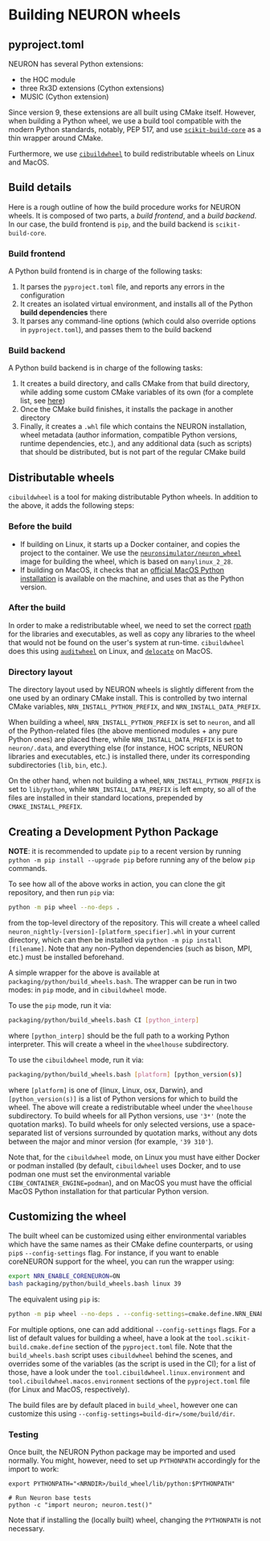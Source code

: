 # Building NEURON wheels

## pyproject.toml

NEURON has several Python extensions:

* the HOC module
* three Rx3D extensions (Cython extensions)
* MUSIC (Cython extension)

Since version 9, these extensions are all built using CMake itself. However, when building a Python wheel, we use a build tool compatible with the modern Python standards, notably, PEP 517, and use [`scikit-build-core`](https://scikit-build-core.readthedocs.io/) as a thin wrapper around CMake.

Furthermore, we use [`cibuildwheel`](https://cibuildwheel.pypa.io/) to build redistributable wheels on Linux and MacOS.

## Build details

Here is a rough outline of how the build procedure works for NEURON wheels. It is composed of two parts, a _build frontend_, and a _build backend_.
In our case, the build frontend is `pip`, and the build backend is `scikit-build-core`.

### Build frontend

A Python build frontend is in charge of the following tasks:

1. It parses the `pyproject.toml` file, and reports any errors in the configuration
2. It creates an isolated virtual environment, and installs all of the Python **build dependencies** there
3. It parses any command-line options (which could also override options in `pyproject.toml`), and passes them to the build backend

### Build backend

A Python build backend is in charge of the following tasks:

1. It creates a build directory, and calls CMake from that build directory, while adding some custom CMake variables of its own (for a complete list, see [here](https://scikit-build-core.readthedocs.io/en/latest/guide/cmakelists.html#accessing-information))
2. Once the CMake build finishes, it installs the package in another directory
3. Finally, it creates a `.whl` file which contains the NEURON installation, wheel metadata (author information, compatible Python versions, runtime dependencies, etc.), and any additional data (such as scripts) that should be distributed, but is not part of the regular CMake build

## Distributable wheels

`cibuildwheel` is a tool for making distributable Python wheels. In addition to the above, it adds the following steps:

### Before the build

- If building on Linux, it starts up a Docker container, and copies the project to the container. We use the [`neuronsimulator/neuron_wheel`](https://hub.docker.com/r/neuronsimulator/neuron_wheel) image for building the wheel, which is based on `manylinux_2_28`.
- If building on MacOS, it checks that an [official MacOS Python installation](https://www.python.org/downloads/macos/) is available on the machine, and uses that as the Python version.

### After the build

In order to make a redistributable wheel, we need to set the correct [rpath](https://en.wikipedia.org/wiki/Rpath) for the libraries and executables, as well as copy any libraries to the wheel that would not be found on the user's system at run-time. `cibuildwheel` does this using [`auditwheel`](https://github.com/pypa/auditwheel/) on Linux, and [`delocate`](https://pypi.org/project/delocate/) on MacOS.

### Directory layout

The directory layout used by NEURON wheels is slightly different from the one used by an ordinary CMake install. This is controlled by two internal CMake variables, `NRN_INSTALL_PYTHON_PREFIX`, and `NRN_INSTALL_DATA_PREFIX`.

When building a wheel, `NRN_INSTALL_PYTHON_PREFIX` is set to `neuron`, and all of the Python-related files (the above mentioned modules + any pure Python ones) are placed there, while `NRN_INSTALL_DATA_PREFIX` is set to `neuron/.data`, and everything else (for instance, HOC scripts, NEURON libraries and executables, etc.) is installed there, under its corresponding subdirectories (`lib`, `bin`, etc.).

On the other hand, when not building a wheel, `NRN_INSTALL_PYTHON_PREFIX` is set to `lib/python`, while `NRN_INSTALL_DATA_PREFIX` is left empty, so all of the files are installed in their standard locations, prepended by `CMAKE_INSTALL_PREFIX`.

## Creating a Development Python Package

**NOTE**: it is recommended to update `pip` to a recent version by running `python -m pip install --upgrade pip` before running any of the below `pip` commands.

To see how all of the above works in action, you can clone the git repository, and then run `pip` via:

```sh
python -m pip wheel --no-deps .
```

from the top-level directory of the repository. This will create a wheel called `neuron_nightly-[version]-[platform_specifier].whl` in your current directory, which can then be installed via `python -m pip install [filename]`. Note that any non-Python dependencies (such as bison, MPI, etc.) must be installed beforehand.

A simple wrapper for the above is available at `packaging/python/build_wheels.bash`. The wrapper can be run in two modes: in `pip` mode, and in `cibuildwheel` mode.

To use the `pip` mode, run it via:

```sh
packaging/python/build_wheels.bash CI [python_interp]
```

where `[python_interp]` should be the full path to a working Python interpreter. This will create a wheel in the `wheelhouse` subdirectory.

To use the `cibuildwheel` mode, run it via:

```sh
packaging/python/build_wheels.bash [platform] [python_version(s)]
```

where `[platform]` is one of {linux, Linux, osx, Darwin}, and `[python_version(s)]` is a list of Python versions for which to build the wheel. The above will create a redistributable wheel under the `wheelhouse` subdirectory. To build wheels for all Python versions, use `'3*'` (note the quotation marks). To build wheels for only selected versions, use a space-separated list of versions surrounded by quotation marks, without any dots between the major and minor version (for example, `'39 310'`).

Note that, for the `cibuildwheel` mode, on Linux you must have either Docker or podman installed (by default, `cibuildwheel` uses Docker, and to use podman one must set the environmental variable `CIBW_CONTAINER_ENGINE=podman`), and on MacOS you must have the official MacOS Python installation for that particular Python version.

## Customizing the wheel

The built wheel can be customized using either environmental variables which have the same names as their CMake define counterparts, or using `pip`s `--config-settings` flag. For instance, if you want to enable coreNEURON support for the wheel, you can run the wrapper using:

```sh
export NRN_ENABLE_CORENEURON=ON
bash packaging/python/build_wheels.bash linux 39
```

The equivalent using `pip` is:

```sh
python -m pip wheel --no-deps . --config-settings=cmake.define.NRN_ENABLE_CORENEURON=ON
```

For multiple options, one can add additional `--config-settings` flags. For a list of default values for building a wheel, have a look at the `tool.scikit-build.cmake.define` section of the `pyproject.toml` file. Note that the `build_wheels.bash` script uses `cibuildwheel` behind the scenes, and overrides some of the variables (as the script is used in the CI); for a list of those, have a look under the `tool.cibuildwheel.linux.environment` and `tool.cibuildwheel.macos.environment` sections of the `pyproject.toml` file (for Linux and MacOS, respectively).

The build files are by default placed in `build_wheel`, however one can customize this using `--config-settings=build-dir=/some/build/dir`.

### Testing

Once built, the NEURON Python package may be imported and used normally. You might, however, need to set up
`PYTHONPATH` accordingly for the import to work:

```
export PYTHONPATH="<NRNDIR>/build_wheel/lib/python:$PYTHONPATH"

# Run Neuron base tests
python -c "import neuron; neuron.test()"
```

Note that if installing the (locally built) wheel, changing the `PYTHONPATH` is not necessary.
